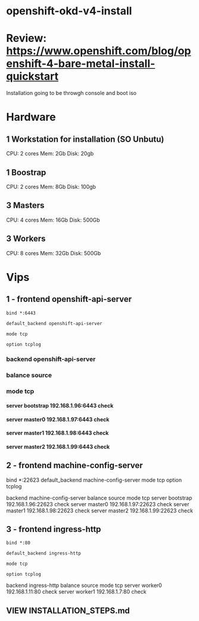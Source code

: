 # openshift-okd-v4-install

# Review: https://www.openshift.com/blog/openshift-4-bare-metal-install-quickstart

Installation going to be throwgh console and boot iso

# Hardware
## 1 Workstation for installation (SO Unbutu)
CPU: 2 cores
Mem: 2Gb
Disk: 20gb
## 1 Boostrap
CPU: 2 cores
Mem: 8Gb
Disk: 100gb
## 3 Masters
CPU: 4 cores
Mem: 16Gb
Disk: 500Gb
## 3 Workers
CPU: 8 cores
Mem: 32Gb
Disk: 500Gb

# Vips
## 1 - frontend openshift-api-server

    bind *:6443

    default_backend openshift-api-server

    mode tcp

    option tcplog
### backend openshift-api-server
### balance source
### mode tcp
#### server bootstrap 192.168.1.96:6443 check
#### server master0 192.168.1.97:6443 check
#### server master1 192.168.1.98:6443 check
#### server master2 192.168.1.99:6443 check
## 2 - frontend machine-config-server
bind *:22623
default_backend machine-config-server
mode tcp
option tcplog


backend machine-config-server
balance source
mode tcp
server bootstrap 192.168.1.96:22623 check
server master0 192.168.1.97:22623 check
server master1 192.168.1.98:22623 check
server master2 192.168.1.99:22623 check 
## 3 - frontend ingress-http

    bind *:80

    default_backend ingress-http

    mode tcp

    option tcplog
backend ingress-http
balance source
mode tcp
server worker0 192.168.1.11:80 check
server worker1 192.168.1.7:80 check

## VIEW INSTALLATION_STEPS.md
